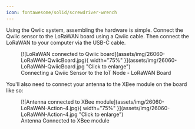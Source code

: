 ```yaml
---
icon: fontawesome/solid/screwdriver-wrench
---
```


Using the Qwiic system, assembling the hardware is simple. Connect the Qwiic sensor to the LoRaWAN board using a Qwiic cable. Then connect the LoRaWAN to your computer via the USB-C cable.  



<figure markdown>
[![LoRaWAN connected to Qwiic board](assets/img/26060-LoRaWAN-QwiicBoard.jpg){ width="75%" }](assets/img/26060-LoRaWAN-QwiicBoard.jpg "Click to enlarge")
<figcaption markdown>Connecting a Qwiic Sensor to the IoT Node - LoRaWAN Board</figcaption>
</figure>


You'll also need to connect your antenna to the XBee module on the board like so: 

<figure markdown>
[![Antenna connected to XBee module](assets/img/26060-LoRaWAN-Action-4.jpg){ width="75%" }](assets/img/26060-LoRaWAN-Action-4.jpg "Click to enlarge")
<figcaption markdown>Antenna Connected to XBee module</figcaption>
</figure>

